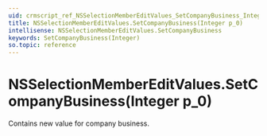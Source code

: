 ```yaml
---
uid: crmscript_ref_NSSelectionMemberEditValues_SetCompanyBusiness_Integer_p_0
title: NSSelectionMemberEditValues.SetCompanyBusiness(Integer p_0)
intellisense: NSSelectionMemberEditValues.SetCompanyBusiness
keywords: SetCompanyBusiness(Integer)
so.topic: reference
---
```


# NSSelectionMemberEditValues.SetCompanyBusiness(Integer p_0)

Contains new value for company business.


